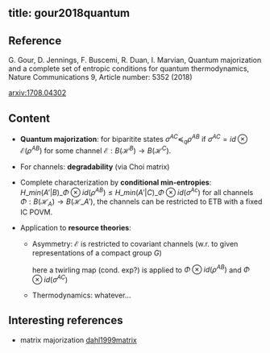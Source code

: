 title: gour2018quantum
---
## Reference

G. Gour, D. Jennings, F. Buscemi, R. Duan, I. Marvian, Quantum majorization and a complete set of entropic conditions for quantum thermodynamics, Nature Communications 9, Article number: 5352 (2018) 



 [arxiv:1708.04302](https://arxiv.org/abs/1708.04302)

## Content

* **Quantum majorization**: for biparitite states $\sigma^{AC}\preceq_q \rho^{AB}$ if $\sigma^{AC}=id\otimes \mathcal E(\rho^{AB})$ for some channel $\mathcal E: B(\mathcal H^B)\to B(\mathcal H^C)$.

* For channels: **degradability** (via Choi matrix)

* Complete characterization by **conditional min-entropies**: $H\_{min}(A'|B)\_{\Phi\otimes id(\rho^{AB})}\le H\_{min}(A'|C)\_{\Phi\otimes id(\sigma^{Ac})}$
for all channels $\Phi: B(\mathcal H_A)\to  B(\mathcal H\_{A'})$, the channels can be restricted to ETB with a fixed IC POVM.

* Application to **resource theories**: 
     * Asymmetry: $\mathcal E$ is restricted to covariant channels (w.r. to given representations of a compact group $G$)
            
	    here a twirling map (cond. exp?) is applied to $\Phi\otimes id(\rho^{AB})$ and $\Phi\otimes id(\sigma^{AC})$

     * Thermodynamics: whatever...
     
 ## Interesting references
 
 * matrix majorization [dahl1999matrix](dahl1999matrix)




